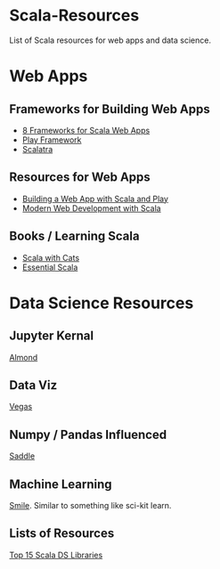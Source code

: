 # Scala-Resources

List of Scala resources for web apps and data science. 

# Web Apps

## Frameworks for Building Web Apps

* [8 Frameworks for Scala Web Apps](https://nordicapis.com/8-frameworks-to-build-a-web-api-in-scala/)
* [Play Framework](https://www.playframework.com/)<br>
* [Scalatra](http://scalatra.org/)<br>

## Resources for Web Apps

* [Building a Web App with Scala and Play](https://spr.com/building-a-simple-rest-api-with-scala-play-part-1/)
* [Modern Web Development with Scala](https://leanpub.com/modern-web-development-with-scala)

## Books / Learning Scala

* [Scala with Cats](https://underscore.io/books/scala-with-cats/)
* [Essential Scala](https://underscore.io/books/essential-scala/)


# Data Science Resources

## Jupyter Kernal

[Almond](https://github.com/almond-sh/almond)

## Data Viz

[Vegas](https://www.vegas-viz.org/)

## Numpy / Pandas Influenced

[Saddle](https://github.com/saddle/saddle)

## Machine Learning

[Smile](https://haifengl.github.io/smile/). Similar to something like sci-kit learn. 


## Lists of Resources

[Top 15 Scala DS Libraries](https://activewizards.com/blog/top-15-scala-libraries-for-data-science/)

